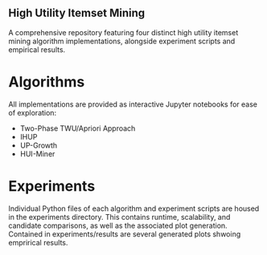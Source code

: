 ## High Utility Itemset Mining
A comprehensive repository featuring four distinct high utility itemset mining algorithm implementations, alongside experiment scripts and empirical results.

# Algorithms
All implementations are provided as interactive Jupyter notebooks for ease of exploration:
* Two-Phase TWU/Apriori Approach
* IHUP
* UP-Growth
* HUI-Miner

# Experiments
Individual Python files of each algorithm and experiment scripts are housed in the experiments directory. This contains runtime, scalability, and candidate comparisons, as well as the associated plot generation. Contained in experiments/results are several generated plots shwoing emprirical results. 

